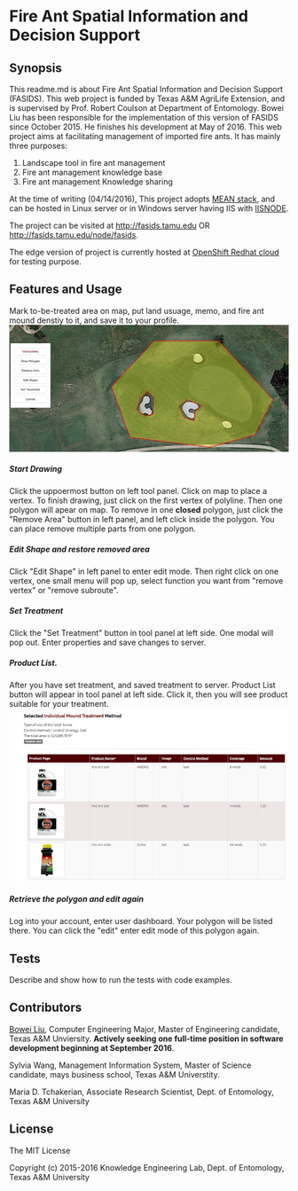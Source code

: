 Fire Ant Spatial Information and Decision Support
===

## Synopsis

This readme.md is about Fire Ant Spatial Information and Decision Support (FASIDS). This web project is funded by Texas A&M AgriLife Extension, and is supervised by Prof. Robert Coulson at Department of Entomology. Bowei Liu has been responsible for the implementation of this version of FASIDS since October 2015. He finishes his development at May of 2016. This web project aims at facilitating management of imported fire ants. It has mainly three purposes: 
  1. Landscape tool in fire ant management 
  2. Fire ant management knowledge base 
  3. Fire ant management Knowledge sharing

At the time of writing (04/14/2016), This project adopts [MEAN stack](http://blog.mongodb.org/post/49262866911/the-mean-stack-mongodb-expressjs-angularjs-and), and can be hosted in Linux server or in Windows server having IIS with [IISNODE](https://github.com/tjanczuk/iisnode).

The project can be visited at http://fasids.tamu.edu OR http://fasids.tamu.edu/node/fasids.

The edge version of project is currently hosted at [OpenShift Redhat cloud](http://fasids-u7yhjm.rhcloud.com/) for testing purpose. 

## Features and Usage

Mark to-be-treated area on map, put land usuage, memo, and fire ant mound denstiy to it, and save it to your profile. 
![save treatment area][polygon]

##### Start Drawing
Click the uppoermost button on left tool panel. Click on map to place a vertex. To finish drawing, just click on the first vertex of polyline. Then one polygon will apear on map.
To remove in one **closed** polygon, just click the "Remove Area" button in left panel, and left click inside the polygon. You can place remove multiple parts from one polygon. 

##### Edit Shape and restore removed area
Click "Edit Shape" in left panel to enter edit mode. Then right click on one vertex, one small menu will pop up, select function you want from "remove vertex" or "remove subroute". 

##### Set Treatment
Click the "Set Treatment" button in tool panel at left side. One modal will pop out. Enter properties and save changes to server.

##### Product List.
After you have set treatment, and saved treatment to server. Product List button will appear in tool panel at left side. Click it, then you will see product suitable for your treatment.
![product list][productList]

##### Retrieve the polygon and edit again
Log into your account, enter user dashboard. Your polygon will be listed there.
You can click the "edit" enter edit mode of this polygon again.

## Tests

Describe and show how to run the tests with code examples.

## Contributors

[Bowei Liu][1], Computer Engineering Major, Master of Engineering candidate, Texas A&M Unviersity. **Actively seeking one full-time position in software development beginning at September 2016**.

Sylvia Wang, Management Information System, Master of Science candidate, mays business school, Texas A&M Universtity.

Maria D. Tchakerian, Associate Research Scientist, Dept. of Entomology, Texas A&M University 

## License  
The MIT License

Copyright (c) 2015-2016 Knowledge Engineering Lab, Dept. of Entomology, Texas A&M University


[1]: https://www.linkedin.com/in/boweiliujs
[polygon]: /public/img/procedures/07aftersettingtreatment.jpg
[productList]: /public/img/procedures/08productresult2.jpg